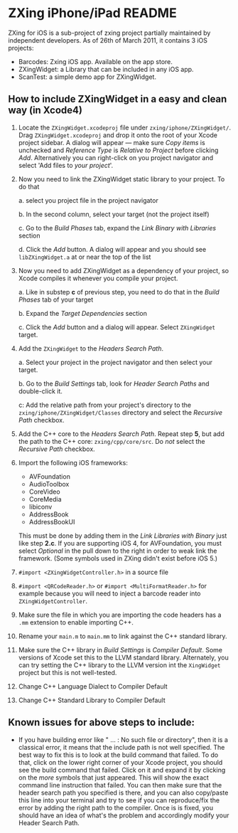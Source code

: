 # ZXing iPhone/iPad README #

ZXing for iOS is a sub-project of zxing project partially maintained
by independent developers. As of 26th of March 2011, it contains 3 iOS
projects:

* Barcodes:  Zxing iOS app. Available on the app store. 
* ZXingWidget: a Library that can be included in any iOS app.
* ScanTest: a simple demo app for ZXingWidget.

## How to include ZXingWidget in a easy and clean way (in Xcode4) ##

1. Locate the `ZXingWidget.xcodeproj` file under
     `zxing/iphone/ZXingWidget/`. Drag `ZXingWidget.xcodeproj` and
     drop it onto the root of your Xcode project sidebar.  A dialog
     will appear &mdash; make sure _Copy items_ is unchecked and _Reference
     Type_ is _Relative to Project_ before clicking
     _Add_. Alternatively you can right-click on you project navigator
     and select 'Add files to _your project_'.
   
2. Now you need to link the ZXingWidget static library to your project.  To do that

    a. select you project file in the project navigator

    b. In the second column, select your target (not the project itself)

    c. Go to the _Build Phases_ tab, expand the _Link Binary with Libraries_ section

    d. Click the _Add_ button. A dialog will appear and you should see
    `libZXingWidget.a` at or near the top of the list
  
3. Now you need to add ZXingWidget as a dependency of your project, so
   Xcode compiles it whenever you compile your project.

    a. Like in substep **c** of previous step, you need to do that in the _Build Phases_ tab of your target

    b. Expand the _Target Dependencies_ section

    c. Click the _Add_ button and a dialog will appear. Select `ZXingWidget` target.
  
4. Add the `ZXingWidget` to the _Headers Search Path_.

    a. Select your project in the 
     project navigator and then select your target.

    b. Go to the _Build Settings_ tab, look for _Header Search Paths_ and double-click
	 it.

    c: Add the relative path from your project's directory to the
	`zxing/iphone/ZXingWidget/Classes` directory and select the _Recursive Path_ checkbox.
  
5. Add the C++ core to the _Headers Search Path_. Repeat step **5**, but add the path to the C++ core: `zxing/cpp/core/src`. Do _not_ select the _Recursive Path_ checkbox.
 
6. Import the following iOS frameworks: 
    * AVFoundation
    * AudioToolbox
    * CoreVideo
    * CoreMedia
    * libiconv
    * AddressBook
    * AddressBookUI

	This must be done by adding them in the _Link Libraries with
           Binary_ just like step **2.c**. If you are supporting iOS 4,
           for AVFoundation, you must select _Optional_ in the pull
           down to the right in order to weak link the
           framework. (Some symbols used in ZXing didn't exist before
           iOS 5.)
 
7. `#import <ZXingWidgetController.h>` in a source file
  
8. `#import <QRCodeReader.h>` or `#import <MultiFormatReader.h>` for example because you will need to
   inject a barcode reader into `ZXingWidgetController`.

9. Make sure the file in which you are importing the code headers has a `.mm` extension to enable importing
C++.

10. Rename your `main.m` to `main.mm` to link against the C++ standard library.

11. Make sure the C++ library in _Build Settings_ is _Compiler
    Default_. Some versions of Xcode set this to the LLVM standard
    library. Alternately, you can try setting the C++ library to the
    LLVM version int the `XingWidget` project but this is not
    well-tested.
 12. Change C++ Language Dialect to Compiler Default
 13. Change C++ Standard Library to Compiler Default
## Known issues for above steps to include: ##

* If you have building error like " ... : No such file or directory",
    then it is a classical error, it means that the include path is
    not well specified. The best way to fix this is to look at the
    build command that failed. To do that, click on the lower right
    corner of your Xcode project, you should see the build command
    that failed. Click on it and expand it by clicking on the _more_
    symbols that just appeared. This will show the exact command line
    instruction that failed. You can then make sure that the header
    search path you specified is there, and you can also copy/paste
    this line into your terminal and try to see if you can
    reproduce/fix the error by adding the right path to the
    compiler. Once is is fixed, you should have an idea of what's the
    problem and accordingly modify your Header Search Path.
